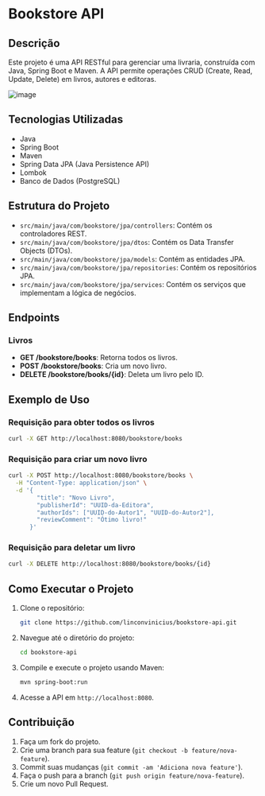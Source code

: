 # Bookstore API

## Descrição

Este projeto é uma API RESTful para gerenciar uma livraria, construída com Java, Spring Boot e Maven. A API permite operações CRUD (Create, Read, Update, Delete) em livros, autores e editoras.

![image](https://github.com/user-attachments/assets/6adbfe51-2db6-4068-a926-5a744c7e1e89)


## Tecnologias Utilizadas

- Java
- Spring Boot
- Maven
- Spring Data JPA (Java Persistence API)
- Lombok
- Banco de Dados (PostgreSQL)

## Estrutura do Projeto

- `src/main/java/com/bookstore/jpa/controllers`: Contém os controladores REST.
- `src/main/java/com/bookstore/jpa/dtos`: Contém os Data Transfer Objects (DTOs).
- `src/main/java/com/bookstore/jpa/models`: Contém as entidades JPA.
- `src/main/java/com/bookstore/jpa/repositories`: Contém os repositórios JPA.
- `src/main/java/com/bookstore/jpa/services`: Contém os serviços que implementam a lógica de negócios.

## Endpoints

### Livros

- **GET /bookstore/books**: Retorna todos os livros.
- **POST /bookstore/books**: Cria um novo livro.
- **DELETE /bookstore/books/{id}**: Deleta um livro pelo ID.

## Exemplo de Uso

### Requisição para obter todos os livros

```bash
curl -X GET http://localhost:8080/bookstore/books
```

### Requisição para criar um novo livro

```bash
curl -X POST http://localhost:8080/bookstore/books \
  -H "Content-Type: application/json" \
  -d '{
        "title": "Novo Livro",
        "publisherId": "UUID-da-Editora",
        "authorIds": ["UUID-do-Autor1", "UUID-do-Autor2"],
        "reviewComment": "Ótimo livro!"
      }'
```

### Requisição para deletar um livro

```bash
curl -X DELETE http://localhost:8080/bookstore/books/{id}
```

## Como Executar o Projeto

1. Clone o repositório:
   ```bash
   git clone https://github.com/linconvinicius/bookstore-api.git
   ```
2. Navegue até o diretório do projeto:
   ```bash
   cd bookstore-api
   ```
3. Compile e execute o projeto usando Maven:
   ```bash
   mvn spring-boot:run
   ```
4. Acesse a API em `http://localhost:8080`.

## Contribuição

1. Faça um fork do projeto.
2. Crie uma branch para sua feature (`git checkout -b feature/nova-feature`).
3. Commit suas mudanças (`git commit -am 'Adiciona nova feature'`).
4. Faça o push para a branch (`git push origin feature/nova-feature`).
5. Crie um novo Pull Request.
